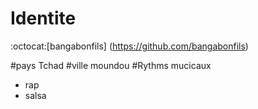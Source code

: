 # Identite
:octocat:[bangabonfils] (https://github.com/bangabonfils)

#pays
Tchad
#ville
moundou
#Rythms mucicaux
- rap
- salsa
